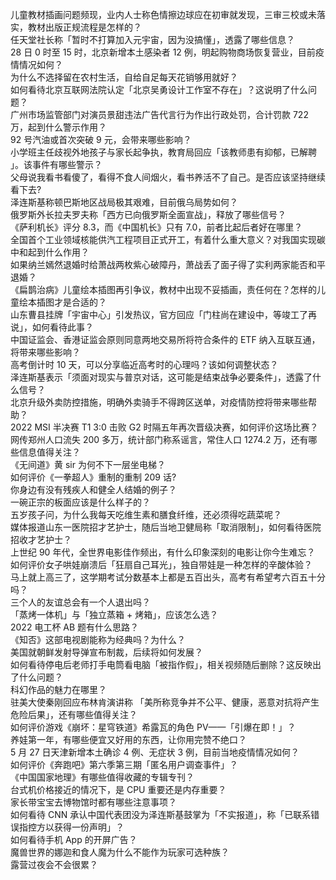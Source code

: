 儿童教材插画问题频现，业内人士称色情擦边球应在初审就发现，三审三校或未落实，教材出版正规流程是怎样的？  
任天堂社长称「暂时不打算加入元宇宙，因为没搞懂」，透露了哪些信息？  
28 日 0 时至 15 时，北京新增本土感染者 12 例，明起购物商场恢复营业，目前疫情情况如何？  
为什么不选择留在农村生活，自给自足每天花销够用就好？  
如何看待北京互联网法院认定「北京吴勇设计工作室不存在」？这说明了什么问题？  
广州市场监管部门对演员景甜违法广告代言行为作出行政处罚，合计罚款 722 万，起到什么警示作用？  
92 号汽油或首次突破 9 元，会带来哪些影响？  
小学班主任歧视外地孩子与家长起争执，教育局回应「该教师患有抑郁，已解聘 」。该事件有哪些警示？  
父母说我看书看傻了，看得不食人间烟火，看书养活不了自己。是否应该坚持继续看下去?  
泽连斯基称顿巴斯地区战局极其艰难，目前俄乌局势如何？  
俄罗斯外长拉夫罗夫称「西方已向俄罗斯全面宣战」，释放了哪些信号？  
《萨利机长》评分 8.3，而《中国机长》只有 7.0，前者比起后者好在哪里？  
全国首个工业领域核能供汽工程项目正式开工，有着什么重大意义？对我国实现碳中和起到什么作用？  
如果纳兰嫣然退婚时给萧战两枚紫心破障丹，萧战丢了面子得了实利两家能否和平退婚？  
《扁鹊治病》儿童绘本插图再引争议，教材中出现不妥插画，责任何在？怎样的儿童绘本插图才是合适的？  
山东曹县挂牌「宇宙中心」引发热议，官方回应「门柱尚在建设中，等竣工了再说」，如何看待此事？  
中国证监会、香港证监会原则同意两地交易所将符合条件的 ETF 纳入互联互通，将带来哪些影响？  
高考倒计时 10 天，可以分享临近高考时的心理吗？该如何调整状态？  
泽连斯基表示「须面对现实与普京对话，这可能是结束战争必要条件」，透露了什么信号？  
北京升级外卖防控措施，明确外卖骑手不得跨区送单，对疫情防控将带来哪些帮助？  
2022 MSI 半决赛 T1 3:0 击败 G2 时隔五年再次晋级决赛，如何评价这场比赛？  
网传郑州人口流失 200 多万，统计部门称系谣言，常住人口 1274.2 万，还有哪些信息值得关注？  
《无间道》黄 sir 为何不下一层坐电梯？  
如何评价《一拳超人》重制的重制 209 话?  
你身边有没有残疾人和健全人结婚的例子？  
一碗正宗的板面应该是什么样子的？  
五岁孩子问，为什么我每天吃维生素和膳食纤维，还必须得吃蔬菜呢？  
媒体报道山东一医院招才艺护士，随后当地卫健局称「取消限制」，如何看待医院招收才艺护士？  
上世纪 90 年代，全世界电影佳作频出，有什么印象深刻的电影让你今生难忘？  
如何评价女子哄娃崩溃后「狂扇自己耳光」，独自带娃是一种怎样的辛酸体验？  
马上就上高三了，这学期考试分数基本上都是五百出头，高考有希望考六百五十分吗？  
三个人的友谊总会有一个人退出吗？  
「蒸烤一体机」与「独立蒸箱 + 烤箱」，应该怎么选？  
2022 电工杯 AB 题有什么思路？  
《知否》这部电视剧能称为经典吗？为什么？  
美国就朝鲜发射导弹宣布制裁，后续将如何发展？  
如何看待停电后老师打手电筒看电脑「被指作假」，相关视频随后删除？这反映出了什么问题？  
科幻作品的魅力在哪里？  
驻美大使秦刚回应布林肯演讲称 「美所称竞争并不公平、健康，恶意对抗将产生危险后果」，还有哪些值得关注？  
如何评价游戏《崩坏：星穹铁道》希露瓦的角色 PV——「引爆在即！」？  
养娃第一年，有哪些便宜又好用的东西，让你用完赞不绝口？  
5 月 27 日天津新增本土确诊 4 例、无症状 3 例，目前当地疫情情况如何？  
如何评价《奔跑吧》第六季第三期「匿名用户调查事件」？  
《中国国家地理》有哪些值得收藏的专辑专刊？  
台式机价格接近的情况下，是 CPU 重要还是内存重要？  
家长带宝宝去博物馆时都有哪些注意事项？  
如何看待 CNN 承认中国代表团没为泽连斯基鼓掌为「不实报道」，称「已联系错误指控方以获得一份声明」？  
如何看待手机 App 的开屏广告？  
魔兽世界的娜迦和食人魔为什么不能作为玩家可选种族？  
露营过夜会不会很累？  
